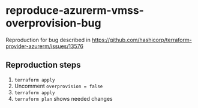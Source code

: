 # reproduce-azurerm-vmss-overprovision-bug

Reproduction for bug described in https://github.com/hashicorp/terraform-provider-azurerm/issues/13576

## Reproduction steps

1. `terraform apply`
2. Uncomment `overprovision = false`
3. `terraform apply`
4. `terraform plan` shows needed changes
